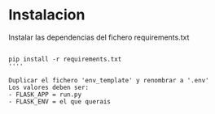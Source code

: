 # Instalacion

Instalar las dependencias del fichero requirements.txt
````

pip install -r requirements.txt
''''

Duplicar el fichero 'env_template' y renombrar a '.env'
Los valores deben ser:
- FLASK_APP = run.py
- FLASK_ENV = el que querais